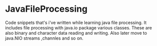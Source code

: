 # JavaFileProcessing
Code snippets that's i've written while learning java file processing.
It includes file processing with java.io package various classes.
These are also binary and character data reading and writing.
Also later move to java.NIO streams ,channles and so on.

